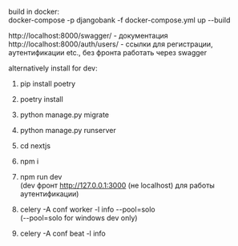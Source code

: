build in docker:  
docker-compose -p djangobank -f docker-compose.yml up --build  

http://localhost:8000/swagger/ - документация  
http://localhost:8000/auth/users/ - ссылки для регистрации, аутентификации etc., без фронта работать через swagger  


alternatively install for dev:
1) pip install poetry  
2) poetry install  
3) python manage.py migrate  
4) python manage.py runserver  
5) cd nextjs  
6) npm i  
7) npm run dev  
(dev фронт http://127.0.0.1:3000 (не localhost)  для работы аутентификации)  

8) celery -A conf worker -l info --pool=solo  
(--pool=solo for windows dev only)  
9) celery -A conf beat -l info  
